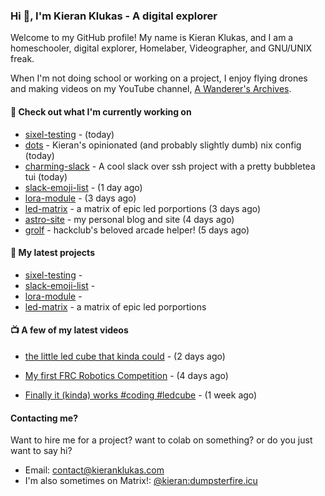 ### Hi 👋, I'm Kieran Klukas - A digital explorer 

Welcome to my GitHub profile! My name is Kieran Klukas, and I am a homeschooler, digital explorer, Homelaber, Videographer, and GNU/UNIX freak.

When I'm not doing school or working on a project, I enjoy flying drones and making videos on my YouTube channel, [A Wanderer's Archives](https://youtube.com/@wanderer.archives).

#### 👷 Check out what I'm currently working on

- [sixel-testing](https://github.com/kcoderhtml/sixel-testing) -  (today)
- [dots](https://github.com/kcoderhtml/dots) - Kieran's opinionated (and probably slightly dumb) nix config (today)
- [charming-slack](https://github.com/kcoderhtml/charming-slack) - A cool slack over ssh project with a pretty bubbletea tui (today)
- [slack-emoji-list](https://github.com/kcoderhtml/slack-emoji-list) -  (1 day ago)
- [lora-module](https://github.com/kcoderhtml/lora-module) -  (3 days ago)
- [led-matrix](https://github.com/kcoderhtml/led-matrix) - a matrix of epic led porportions (3 days ago)
- [astro-site](https://github.com/kcoderhtml/astro-site) - my personal blog and site (4 days ago)
- [grolf](https://github.com/kcoderhtml/grolf) - hackclub's beloved arcade helper! (5 days ago)

#### 🌱 My latest projects

- [sixel-testing](https://github.com/kcoderhtml/sixel-testing) - 
- [slack-emoji-list](https://github.com/kcoderhtml/slack-emoji-list) - 
- [lora-module](https://github.com/kcoderhtml/lora-module) - 
- [led-matrix](https://github.com/kcoderhtml/led-matrix) - a matrix of epic led porportions

#### 📺 A few of my latest videos

- [the little led cube that kinda could](https://www.youtube.com/watch?v=um7v7Y04vGw) - (2 days ago)

- [My first FRC Robotics Competition](https://www.youtube.com/watch?v=w_o2-eqkbCk) - (4 days ago)

- [Finally it (kinda) works #coding #ledcube](https://www.youtube.com/watch?v=Mfk6LF0zwZg) - (1 week ago)



#### Contacting me?

Want to hire me for a project? want to colab on something? or do you just want to say hi?

- Email: [contact@kieranklukas.com](mailto:contact@kieranklukas.com)
- I'm also sometimes on Matrix!: [@kieran:dumpsterfire.icu](https://matrix.to/#/@kieran.matrix.dumpsterfire.icu)
